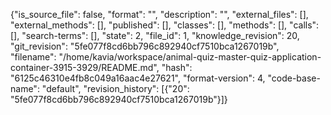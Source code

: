 {"is_source_file": false, "format": "", "description": "", "external_files": [], "external_methods": [], "published": [], "classes": [], "methods": [], "calls": [], "search-terms": [], "state": 2, "file_id": 1, "knowledge_revision": 20, "git_revision": "5fe077f8cd6bb796c892940cf7510bca1267019b", "filename": "/home/kavia/workspace/animal-quiz-master-quiz-application-container-3915-3929/README.md", "hash": "6125c46310e4fb8c049a16aac4e27621", "format-version": 4, "code-base-name": "default", "revision_history": [{"20": "5fe077f8cd6bb796c892940cf7510bca1267019b"}]}